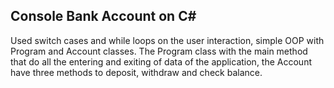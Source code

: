 ## Console Bank Account on C#

Used switch cases and while loops on the user interaction, simple OOP with Program and Account classes. The Program class with the main method that do all the entering and exiting of data of the application, the Account have three methods to deposit, withdraw and check balance.

